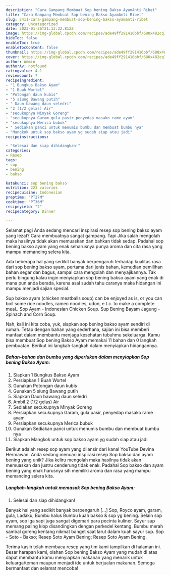 ```yaml
---
description: "Cara Gampang Membuat Sop bening Bakso AyamAnti Ribet"
title: "Cara Gampang Membuat Sop bening Bakso AyamAnti Ribet"
slug: 2411-cara-gampang-membuat-sop-bening-bakso-ayamanti-ribet
category: Uncategorized
date: 2023-01-26T21:13:22.812Z
image: https://img-global.cpcdn.com/recipes/ade49ff291416bbf/680x482cq70/sop-bening-bakso-ayam-foto-resep-utama.jpg
hideToc: false
enableToc: true
enableTocContent: false
thumbnail: https://img-global.cpcdn.com/recipes/ade49ff291416bbf/680x482cq70/sop-bening-bakso-ayam-foto-resep-utama.jpg
cover: https://img-global.cpcdn.com/recipes/ade49ff291416bbf/680x482cq70/sop-bening-bakso-ayam-foto-resep-utama.jpg
author: Admin
authorAv: notfound
ratingvalue: 4.1
reviewcount: 7
recipeingredient:
- "1 Bungkus Bakso Ayam"
- "1 Buah Wortel"
- "Potongan daun kubis"
- "5 siung Bawang putih"
- " Daun bawang daun seledri"
- "2 (1/2 gelas) Air"
- "secukupnya Minyak Goreng"
- "secukupnya Garam gula pasir penyedap masako rame ayam"
- "secukupnya Merica bubuk"
- " Sediakan panci untuk menumis bumbu dan membuat bumbu nya"
- "Mangkok untuk sop bakso ayam yg sudah siap atau jadi"
recipeinstructions:

- "Selesai dan siap dihidangkan!"
categories:
- Resep
tags:
- sop
- bening
- bakso

katakunci: sop bening bakso 
nutrition: 223 calories
recipecuisine: Indonesian
preptime: "PT27M"
cooktime: "PT36M"
recipeyield: "2"
recipecategory: Dinner

---
```



Selamat pagi Anda sedang mencari inspirasi resep sop bening bakso ayam yang lezat? Cara membuatnya sangat gampang. Tapi Jika salah mengolah maka hasilnya tidak akan memuaskan dan bahkan tidak sedap. Padahal sop bening bakso ayam yang enak seharusnya punya aroma dan cita rasa yang mampu memancing selera kita.


Ada beberapa hal yang sedikit banyak berpengaruh terhadap kualitas rasa dari sop bening bakso ayam, pertama dari jenis bahan, kemudian pemilihan bahan segar dan bagus, sampai cara mengolah dan menyajikannya. Tak perlu bingung kalau ingin menyiapkan sop bening bakso ayam yang enak di mana pun anda berada, karena asal sudah tahu caranya maka hidangan ini mampu menjadi sajian spesial.

Sup bakso ayam (chicken meatballs soup) can be enjoyed as is, or you can boil some rice noodles, ramen noodles, udon, e.t.c. to make a complete meal.. Sop Ayam - Indonesian Chicken Soup. Sup Bening Bayam Jagung - Spinach and Corn Soup.


Nah, kali ini kita coba, yuk, siapkan sop bening bakso ayam sendiri di rumah. Tetap dengan bahan yang sederhana, sajian ini bisa memberi manfaat dalam membantu menjaga kesehatan tubuhmu sekeluarga. Kamu bisa membuat Sop bening Bakso Ayam memakai 11 bahan dan 0 langkah pembuatan. Berikut ini langkah-langkah dalam menyiapkan hidangannya.

<!--inarticleads1-->

##### Bahan-bahan dan bumbu yang diperlukan dalam menyiapkan Sop bening Bakso Ayam:

1. Siapkan 1 Bungkus Bakso Ayam
1. Persiapkan 1 Buah Wortel
1. Gunakan Potongan daun kubis
1. Gunakan 5 siung Bawang putih
1. Siapkan  Daun bawang daun seledri
1. Ambil 2 (1/2 gelas) Air
1. Sediakan secukupnya Minyak Goreng
1. Persiapkan secukupnya Garam, gula pasir, penyedap masako rame ayam
1. Persiapkan secukupnya Merica bubuk
1. Gunakan  Sediakan panci untuk menumis bumbu dan membuat bumbu nya
1. Siapkan Mangkok untuk sop bakso ayam yg sudah siap atau jadi


Berikut adalah resep sop ayam yang dilansir dari kanal YouTube Devina Hermawan. Anda sedang mencari inspirasi resep Sop bakso dan ayam bening yang unik? Jika keliru mengolah maka hasilnya tidak akan memuaskan dan justru cenderung tidak enak. Padahal Sop bakso dan ayam bening yang enak harusnya sih memiliki aroma dan rasa yang mampu memancing selera kita. 

<!--inarticleads2-->

##### Langkah-langkah untuk memasak Sop bening Bakso Ayam:


1. Selesai dan siap dihidangkan!

Banyak hal yang sedikit banyak berpengaruh […] Sop, Royco ayam, garam, gula, Ladaku, Bumbu halus Bumbu kuah bakso &amp; sop yg bening. Selain sop ayam, sop iga sapi juga sangat digemari para pecinta kuliner. Sayur sup memang paling klop disandingkan dengan perkedel kentang. Bumbu merah sambal goreng kentang nikmat banget saat larut dalam kuah sayur sup. Sop - Soto - Bakso; Resep Soto Ayam Bening; Resep Soto Ayam Bening. 

Terima kasih telah membaca resep yang tim kami tampilkan di halaman ini. Besar harapan kami, olahan Sop bening Bakso Ayam yang mudah di atas dapat membantu kamu menyiapkan makanan yang menarik untuk keluarga/teman maupun menjadi ide untuk berjualan makanan. Semoga bermanfaat dan selamat mencoba!
